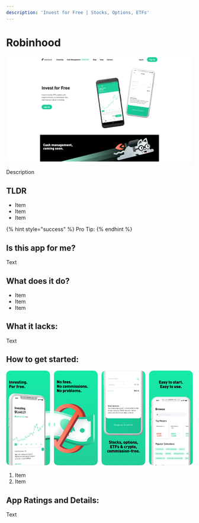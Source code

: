 ```yaml
---
description: 'Invest for Free | Stocks, Options, ETFs‎'
---
```


# Robinhood

![Robinhood Website](../.gitbook/assets/robinhood-web.png)

Description

## TLDR

* Item
* Item
* Item

{% hint style="success" %}
Pro Tip:
{% endhint %}

## Is this app for me?

Text

## What does it do?

* Item
* Item
* Item

## What it lacks:

Text

## How to get started:

![Robinhood App](images/robinhood-app.png)

1. Item
2. Item

## App Ratings and Details:

Text
